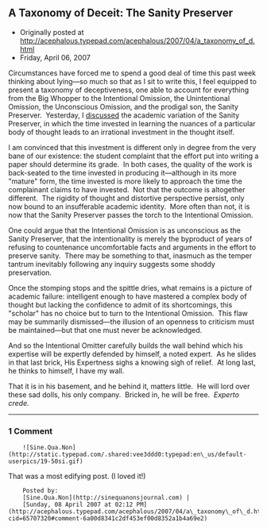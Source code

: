 ## A Taxonomy of Deceit: The Sanity Preserver

 * Originally posted at http://acephalous.typepad.com/acephalous/2007/04/a_taxonomy_of_d.html
 * Friday, April 06, 2007



Circumstances have forced me to spend a good deal of time this past week thinking about lying—so much so that as I sit to write this, I feel equipped to present a taxonomy of deceptiveness, one able to account for everything from the Big Whopper to the Intentional Omission, the Unintentional Omission, the Unconscious Omission, and the prodigal son, the Sanity Preserver.  Yesterday, I [discussed](http://acephalous.typepad.com/acephalous/2007/04/with\_apologies\_.html) the academic variation of the Sanity Preserver, in which the time invested in learning the nuances of a particular body of thought leads to an irrational investment in the thought itself.  

I am convinced that this investment is different only in degree from the very bane of our existence: the student complaint that the effort put into writing a paper should determine its grade.  In both cases, the quality of the work is back-seated to the time invested in producing it—although in its more "mature" form, the time invested is more likely to approach the time the complainant claims to have invested.  Not that the outcome is altogether different.  The rigidity of thought and distortive perspective persist, only now bound to an insufferable academic identity.  More often than not, it is now that the Sanity Preserver passes the torch to the Intentional Omission.

One could argue that the Intentional Omission is as unconscious as the Sanity Preserver, that the intentionality is merely the byproduct of years of refusing to countenance uncomfortable facts and arguments in the effort to preserve sanity.  There may be something to that, inasmuch as the temper tantrum inevitably following any inquiry suggests some shoddy preservation.  

Once the stomping stops and the spittle dries, what remains is a picture of academic failure: intelligent enough to have mastered a complex body of thought but lacking the confidence to admit of its shortcomings, this "scholar" has no choice but to turn to the Intentional Omission.  This flaw may be summarily dismissed—the illusion of an openness to criticism must be maintained—but that one must never be acknowledged.  

And so the Intentional Omitter carefully builds the wall behind which his expertise will be expertly defended by himself, a noted expert.  As he slides in that last brick, His Expertness sighs a knowing sigh of relief.  At long last, he thinks to himself, I have my wall.  

That it is in his basement, and he behind it, matters little.  He will lord over these sad dolls, his only company.  Bricked in, he will be free.  _Experto crede._

		

* * *

### 1 Comment 

		

                
[]()

	

		![Sine.Qua.Non](http://static.typepad.com/.shared:vee3ddd0:typepad:en\_us/default-userpics/19-50si.gif)
	

	

		

That was a most edifying post.  (I loved it!)

	

		Posted by:
		[Sine.Qua.Non](http://sinequanonsjournal.com) |
		[Sunday, 08 April 2007 at 02:12 PM](http://acephalous.typepad.com/acephalous/2007/04/a\_taxonomy\_of\_d.html?cid=65707320#comment-6a00d8341c2df453ef00d8352a1b4a69e2)

		

        